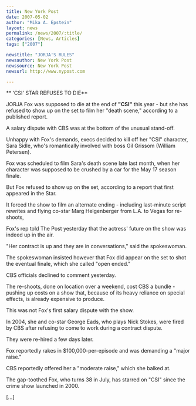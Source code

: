 ```yaml
---
title: New York Post 
date: 2007-05-02
author: "Mika A. Epstein"
layout: news
permalink: /news/2007/:title/
categories: [News, Articles]
tags: ["2007"]

newstitle: "JORJA'S RULES"
newsauthor: New York Post 
newssource: New York Post 
newsurl: http://www.nypost.com

---
```


** &#8216;CSI' STAR REFUSES TO DIE**

JORJA Fox was supposed to die at the end of **"CSI"** this year - but she has refused to show up on the set to film her "death scene," according to a published report.

A salary dispute with CBS was at the bottom of the unusual stand-off.

Unhappy with Fox's demands, execs decided to kill off her "CSI" character, Sara Sidle, who's romantically involved with boss Gil Grissom (William Petersen).

Fox was scheduled to film Sara's death scene late last month, when her character was supposed to be crushed by a car for the May 17 season finale.

But Fox refused to show up on the set, according to a report that first appeared in the Star.

It forced the show to film an alternate ending - including last-minute script rewrites and flying co-star Marg Helgenberger from L.A. to Vegas for re-shoots,

Fox's rep told The Post yesterday that the actress' future on the show was indeed up in the air.

"Her contract is up and they are in conversations," said the spokeswoman.

The spokeswoman insisted however that Fox did appear on the set to shot the eventual finale, which she called "open ended."

CBS officials declined to comment yesterday.

The re-shoots, done on location over a weekend, cost CBS a bundle - pushing up costs on a show that, because of its heavy reliance on special effects, is already expensive to produce.

This was not Fox's first salary dispute with the show.

In 2004, she and co-star George Eads, who plays Nick Stokes, were fired by CBS after refusing to come to work during a contract dispute.

They were re-hired a few days later.

Fox reportedly rakes in $100,000-per-episode and was demanding a "major raise."

CBS reportedly offered her a "moderate raise," which she balked at.

The gap-toothed Fox, who turns 38 in July, has starred on "CSI" since the crime show launched in 2000.

[...]
